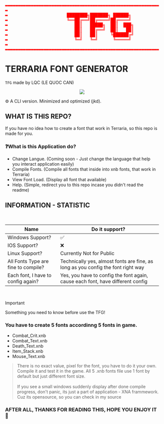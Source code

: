 <pre style="color: red;" color=orange align=center>
▬▬▬▬▬▬▬▬▬▬▬▬▬▬▬▬▬▬▬▬▬▬▬▬▬▬▬▬▬▬▬▬▬▬▬▬▬▬▬▬▬▬▬▬▬▬▬▬▬▬▬▬▬▬▬▬▬▬▬▬▬▬▬▬▬▬▬▬▬▬▬
▬                                                                     ▬
▬                       ████████╗███████╗ ██████╗                     ▬
▬                       ╚══██╔══╝██╔════╝██╔════╝                     ▬
▬                          ██║   █████╗  ██║  ███╗                    ▬
▬                          ██║   ██╔══╝  ██║   ██║                    ▬
▬                          ██║   ██║     ╚██████╔╝                    ▬
▬                          ╚═╝   ╚═╝      ╚═════╝                     ▬
▬                                                                     ▬
▬▬▬▬▬▬▬▬▬▬▬▬▬▬▬▬▬▬▬▬▬▬▬▬▬▬▬▬▬▬▬▬▬▬▬▬▬▬▬▬▬▬▬▬▬▬▬▬▬▬▬▬▬▬▬▬▬▬▬▬▬▬▬▬▬▬▬▬▬▬▬ 
</pre>

# TERRARIA FONT GENERATOR

```TFG``` made by LQC (LE QUOC CAN) <br>

<p align=center>
  <img src="https://github.com/LQCpaka/TerrariaFontGenerator-CLI/blob/master/TerrariaFontGenCLI/Image/readme/imageCLI.png"/>
<p>

⚙️ A CLI version. Minimized and optimized (jkd).

## WHAT IS THIS REPO?

If you have no idea how to create a font that work in Terraria, so this repo is made for you.

### ❓What is this Application do?

- Change Langue. (Coming soon - Just change the language that help you interact application easily)
- Compile Fonts. (Compile all fonts that inside into xnb fonts, that work in Terraria)
- View Font Load. (Display all font that available)
- Help. (Simple, redirect you to this repo incase you didn't read the readme)

## INFORMATION - STATISTIC

<br>

| Name | Do it support? |
| ------------- | ------------- |
| Windows Support? | ✅ |
| IOS Support?  |  ❌ |
| Linux Support? | Currently Not for Public |
| All Fonts Type are fine to compile? | Technically yes, almost fonts are fine, as long as you config the font right way  |
| Each font, I have to config again? | Yes, you have to config the font again, cause each font, have different config |

<br>

> [!IMPORTANT]
> Something you need to know before use the TFG!

### **You have to create 5 fonts accordinng 5 fonts in game.**

- Combat_Crit.xnb
- Combat_Text.xnb
- Death_Text.xnb
- Item_Stack.xnb
- Mouse_Text.xnb

> There is no exact value, pixel for the font, you have to do it your own. Compile it and test it in the game. All 5 .xnb fonts file use 1 font by default but just different font size.<br><br>
> If you see a small windows suddenly display after done compile progress, don't panic, its just a part of application - XNA frammework. Cuz its opensource, so you can check in my source


### AFTER ALL, THANKS FOR READING THIS, HOPE YOU ENJOY IT 💖
